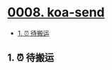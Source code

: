 # [0008. koa-send](https://github.com/Tdahuyou/nodejs/tree/main/0008.%20koa-send)

<!-- region:toc -->
- [1. ⏰ 待搬运](#1--待搬运)
<!-- endregion:toc -->

## 1. ⏰ 待搬运





